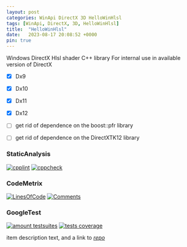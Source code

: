 ```yaml
---
layout: post
categories: WinApi DirectX 3D HelloWinHlsl
tags: [WinApi, DirectX, 3D, HelloWinHlsl]
title:  "HelloWinHlsl"
date:   2023-08-17 20:08:52 +0000
pin: true
---
```


Windows DirectX Hlsl shader C++ library
For internal use in available version of DirectX

- [x] Dx9
- [x] Dx10
- [x] Dx11
- [x] Dx12
- [ ] get rid of dependence on the boost::pfr library
- [ ] get rid of dependence on the DirectXTK12 library


### StaticAnalysis

[![cpplint](https://gist.githubusercontent.com/Alex0vSky/f15941c4c8858c6209ad8800fa810539/raw/GoogleStyle_cpplint.svg)](
https://Alex0vSky.github.io/project-qa-report/HelloWinHlsl/cpplint.xml
) [![cppcheck](https://gist.githubusercontent.com/Alex0vSky/f15941c4c8858c6209ad8800fa810539/raw/StaticAnalysis_cppcheck.svg)](
https://Alex0vSky.github.io/project-qa-report/HelloWinHlsl/cppcheck.xml
) 

### CodeMetrix
[![LinesOfСode](https://gist.githubusercontent.com/Alex0vSky/f15941c4c8858c6209ad8800fa810539/raw/Metrixpp-LinesOfСode.svg)](
https://Alex0vSky.github.io/project-qa-report/HelloWinHlsl/metrixpp.txt
) [![Comments](https://gist.githubusercontent.com/Alex0vSky/f15941c4c8858c6209ad8800fa810539/raw/Metrixpp-Comments.svg)](
https://Alex0vSky.github.io/project-qa-report/HelloWinHlsl/metrixpp.txt
) 

### GoogleTest
[![amount testsuites](https://gist.githubusercontent.com/Alex0vSky/f15941c4c8858c6209ad8800fa810539/raw/GoogleTest-testsuites-Windows-x64-Debug.svg)](
https://Alex0vSky.github.io/project-qa-report/HelloWinHlsl/GoogleTestCombinedOutput/index.html
) [![tests coverage](https://gist.githubusercontent.com/Alex0vSky/f15941c4c8858c6209ad8800fa810539/raw/TestsCoverage-Occ-Windows-x64-Debug.svg)](
https://Alex0vSky.github.io/project-qa-report/HelloWinHlsl/HtmlReportOcc/index.html
)

item description text, 
and a link to [*repo*](https://github.com/Alex0vSky/HelloWinHlsl/)
